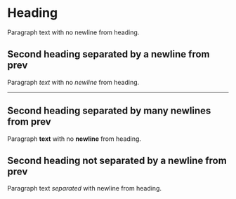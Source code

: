 # Heading
Paragraph text with no newline from heading.

## Second heading separated by a newline from prev
Paragraph _text_ with no *newline* from heading.

---

## Second heading separated by many newlines from prev
Paragraph __text__ with no **newline** from heading.

## Second heading not separated by a newline from prev

Paragraph text *separated* with newline from heading.